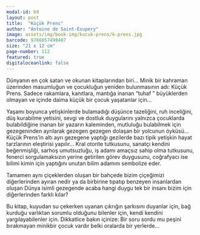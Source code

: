 ```yaml
---
modal-id: b9
layout: post
title:  "Küçük Prens"
author: "Antoine de Saint-Exupery"
image: assets/img/book-img/kucuk-prens/k-prens.jpg
barcode: 9786057490407
size: "21 x 12 cm"
page-number: 112
featured: true
digitaloceanlink: false
---
```



Dünyanın en çok satan ve okunan kitaplarından biri... Minik bir kahraman üzerinden masumluğun ve çocukluğun
yeniden bulunmasının adı: Küçük Prens. Sadece rakamlara, kanıtlara, mantığa inanan “tuhaf ” büyüklerden olmayan ve içinde daima küçük bir çocuk yaşatanlar için... 

Yaşamı boyunca yetişkinlerde bulamadığı düşünce tazeliğini, ruh inceliğini, düş kurabilme yetisini, sevgi ve dostluk duygularını yalnızca çocuklarda bulabildiğine inanan bir yazarın kaleminden, mutluluğu bulabilmek için gezegeninden ayrılarak gezegen gezegen dolaşan bir yolcunun öyküsü... Küçük Prens’in altı ayrı gezegene yaptığı gezilerde bazı tipik yetişkin hayat tarzlarının eleştirisi yapılır... Kral otorite tutkusunu, sanatçı kendini beğenmişliği, sarhoş umutsuzluğu, iş adamı amaçsız sahip olma tutkusunu, fenerci sorgulamaksızın yerine getirilen görev duygusunu, coğrafyacı ise bilimi kimin için yaptığını unutan bilim adamını sembolize eder.

Tamamen aynı çiçeklerden oluşan bir bahçede bizim çiçeğimizi diğerlerinden ayıran nedir ya da birbirine tıpatıp benzeyen insanlardan oluşan Dünya isimli gezegende acaba hangi duygu tek bir insanı bizim için diğerlerinden farklı kılar? 

Bu kitap, kuyudan su çekerken uyanan çıkrığın şarkısını duyanlar için, bağ kurduğu varlıktan sorumlu olduğunu bilenler için, kendi kendini yargılayabilenler için. Dikkatlice bakın içinize: Bir soru sordu mu peşini bırakmayan minikbir çocuk vardır belki oralarda bir yerlerde...